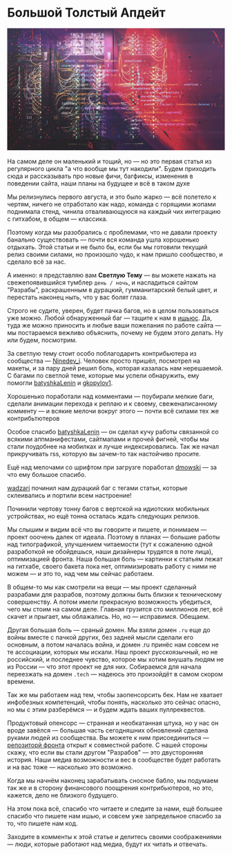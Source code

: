# Большой Толстый Апдейт

![img](preview.jpg)

На самом деле он маленький и тощий, но — но это первая статья из регулярного цикла "а что вообще мы тут накодили". Будем приходить сюда и рассказывать про новые фичи, багфиксы, изменения в поведении сайта, наши планы на будущее и всё в таком духе

Мы релизнулись первого августа, и это было жарко — всё полетело к чертям, ничего не отработало как надо, команда с горящими жопами поднимала стенд, чинила отваливающуюся на каждый чих интеграцию с гитхабом, в общем — классика.

Поэтому когда мы разобрались с проблемами, что не давали проекту банально существовать — почти вся команда ушла хорошенько отдыхать. Этой статьи и не было бы, если бы мы готовили текущий релиз своими силами, но произошло чудо, к нам пришло сообщество, и сделало всё за нас.

А именно: я представляю вам **Светлую Тему** — вы можете нажать на свежепоявившийся тумблер `день / ночь`, и насладиться сайтом "Разрабы", раскрашенным в дурацкий, гумманитарский белый цвет, и перестать наконец ныть, что у вас болят глаза.

Строго не судите, уверен, будет пачка багов, но в целом пользоваться уже можно. Любой обнаруженный баг — тащите к нам в [ишьюс](https://github.com/razrabs-media/journal/issues). Да, туда же можно приносить и любые ваши пожелания по работе сайта — мы постараемся вежливо объяснить, почему не будем этого делать. Ну или будем, посмотрим.

За светлую тему стоит особо поблагодарить контрибьютера из сообщества — [Ninedev_i](https://twitter.com/Ninedev_i). Человек просто пришёл, посмотрел на макеты, и за пару дней решил боль, которая казалась нам нерешаемой. С багами по светлой теме, которые мы успели обнаружить, ему помогли [batyshkaLenin](https://twitter.com/batyshkaLenin) и [gkopylov1](https://twitter.com/gkopylov1).

Хорошенько поработали над комментами — поубирали мелкие баги, сделали анимации перехода к реплаю и к своему, свеженаписанному комменту — и всякие мелочи вокруг этого — почти всё силами тех же контрибьтютеров

Особое спасибо [batyshkaLenin](https://twitter.com/batyshkaLenin) — он сделал кучу работы связанной со всякими аппманифестами, сайтмапами и прочей фигней, чтобы мы стали поудобнее на мобилках и лучше индексировались. Так же начал прикручивать rss, которую вы зачем-то так настойчиво просите.

Ещё над мелочами со шрифтом при загрузге поработал [dmowski](https://github.com/dmowski) — за что ему большое спасибо.

[wadzari](https://github.com/wadzari) починил нам дурацкий баг с тегами статьи, которые склеивались и портили всем настроение!

Починили чертову тонну багов с вертской на идиотских мобильных устройствах, но ещё тонна осталась ждать следующих релизов.

Мы слышим и видим всё что вы говорите и пишете, и понимаем — проект ооочень далек от идеала. Поэтому в планах — большие работы над типографикой, улучшением читаемости (тут к сожалению одной разработкой не обойдешься, наши дизайнеры трудятся в поте лица), оптимизацией фронта. Наша большая боль — картинки к статьям лежат на гитхабе, своего бакета пока нет, оптимизировать работу с ними не можем — и это то, над чем мы сейчас работаем.

В общем-то мы как смотрели на вещи — мы проект сделанный разрабами для разрабов, поэтому должны быть близки к техническому совершенству. А потом имели прекрасную возможность убедиться, чего мы стоим на самом деле. Главная грузится сто миллионов лет, всё скачет и прыгает, мы облажались. Но, но — исправимся. Обещаем.

Другая большая боль — сраный домен. Мы взяли домен `.ru` еще до войны вместе с пачкой других, без задней мысли сделали его основным, а потом началась война, и домен .ru принёс нам совсем не те ассоциации, которых мы искали. Наш проект русскоязычный, но не российский, и последнее чувство, которое мы хотим внушать людям не из России — что этот проект не для них. Собираемся для начала переезжать на домен `.tech` — надеюсь это произойдёт в самом скором времени.

Так же мы работаем над тем, чтобы заопенсорсить бек. Нам не хватает инфобезных компетенций, чтобы понять, насколько это сейчас опасно, но мы с этим разберёмся — и будем ждать ваших пуллреквестов.

Продуктовый опенсорс — странная и необкатанная штука, но у нас он вроде завёлся — большая часть сегодняшних обновлений сделана руками людей из сообщества. Вы можете к ним присоединиться — [репозиторй фронта](https://github.com/razrabs-media/journal) открыт к совместной работе. С нашей стороны скажу, что если вы стали другом "Разрабов" — это двусторонняя история. Наши медиа возможности и вес в сообществе будет работать и на вас тоже — насколько это возможно.

Когда мы начнём наконец зарабатывать сносное бабло, мы подумаем так же и в сторону финансового поощрения контрибьютеров, но это, кажется, дело не близкого будущего.

На этом пока всё, спасибо что читаете и следите за нами, ещё большее спасибо что пишете нам ишью, и совсем уже запредельное спасибо за то, что пишете нам код. 

Заходите в комменты к этой статье и делитесь своими соображениями — люди, которые работают над медиа, будут их читать и отвечать.
